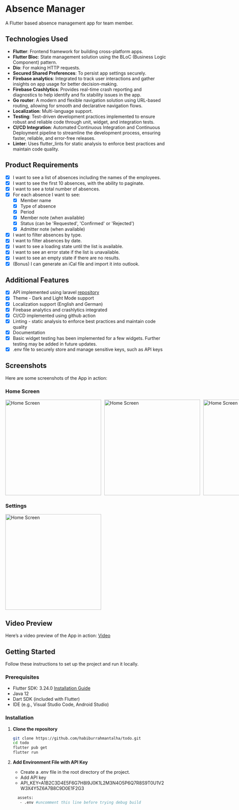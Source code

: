 # Absence Manager

A Flutter based absence management app for team member.

## Technologies Used

- **Flutter**: Frontend framework for building cross-platform apps.
- **Flutter Bloc**: State management solution using the BLoC (Business Logic Component) pattern.
- **Dio**: For making HTTP requests.
- **Secured Shared Preferences**: To persist app settings securely.
- **Firebase analytics**: Integrated to track user interactions and gather insights on app usage for better decision-making.
- **Firebase Crashlytics**: Provides real-time crash reporting and diagnostics to help identify and fix stability issues in the app.
- **Go router**: A modern and flexible navigation solution using URL-based routing, allowing for smooth and declarative navigation flows.
- **Localization**: Multi-language support.
- **Testing**: Test-driven development practices implemented to ensure robust and reliable code through unit, widget, and integration tests.
- **CI/CD Integration**: Automated Continuous Integration and Continuous Deployment pipeline to streamline the development process, ensuring faster, reliable, and error-free releases.
- **Linter**: Uses flutter_lints for static analysis to enforce best practices and maintain code quality.

## Product Requirements 

- [x] I want to see a list of absences including the names of the employees.
- [x] I want to see the first 10 absences, with the ability to paginate.
- [x] I want to see a total number of absences.
- [x] For each absence I want to see:
    - [x] Member name
    - [x] Type of absence
    - [x] Period
    - [x] Member note (when available)
    - [x] Status (can be 'Requested', 'Confirmed' or 'Rejected')
    - [x] Admitter note (when available)
- [x] I want to filter absences by type.
- [x] I want to filter absences by date.
- [x] I want to see a loading state until the list is available.
- [x] I want to see an error state if the list is unavailable.
- [x] I want to see an empty state if there are no results.
- [x] (Bonus) I can generate an iCal file and import it into outlook.

## Additional Features

- [x] API implemented using laravel [repository](https://github.com/habiburrahmantalha/absence-api)
- [x] Theme - Dark and Light Mode support
- [x] Localization support (English and German)
- [x] Firebase analytics and crashlytics integrated
- [x] CI/CD implemented using github action
- [x] Linting - static analysis to enforce best practices and maintain code quality
- [x] Documentation
- [x] Basic widget testing has been implemented for a few widgets. Further testing may be added in future updates.
- [x] .env file to securely store and manage sensitive keys, such as API keys

## Screenshots

Here are some screenshots of the App in action:

### Home Screen
<div style="display: flex; gap: 10px;">
    <img src="https://drive.google.com/uc?export=view&id=13XteW6bz2TqtBp6G7dfuoohtxvdQoNDZ" alt="Home Screen" width="300"/>
    <img src="https://drive.google.com/uc?export=view&id=12lINTU3woEoTuuW_Bm25zayRe8CdB0Kc" alt="Home Screen" width="300"/>
    <img src="https://drive.google.com/uc?export=view&id=1_X_n7KaC1aPVMYoXQiZ4JhvJjWd0sBjo" alt="Home Screen" width="300"/>
    <img src="https://drive.google.com/uc?export=view&id=1QsKgPMxMJ86DELtNkYfYCKgoBFy2k6F5" alt="Home Screen" width="300"/>
</div>

### Settings

<div style="display: flex; gap: 10px;">
   <img src="https://drive.google.com/uc?export=view&id=1-uegM1U9WybjtB6GTqlZHXUMnt3obWMC" alt="Home Screen" width="300"/>
</div>

## Video Preview

Here’s a video preview of the App in action: [Video](https://drive.google.com/file/d/1gB7wrSJVx7tCAaCIS8y3vxyZDYiav3Dd/view)


## Getting Started

Follow these instructions to set up the project and run it locally.

### Prerequisites

- Flutter SDK: 3.24.0 [Installation Guide](https://flutter.dev/docs/get-started/install)
- Java 12
- Dart SDK (included with Flutter)
- IDE (e.g., Visual Studio Code, Android Studio)

### Installation

1. **Clone the repository**

   ```bash
   git clone https://github.com/habiburrahmantalha/todo.git
   cd todo
   flutter pub get
   flutter run

2. **Add Environment File with API Key**

    - Create a .env file in the root directory of the project.
    - Add API key
    - API_KEY=A1B2C3D4E5F6G7H8I9J0K1L2M3N4O5P6Q7R8S9T0U1V2W3X4Y5Z6A7B8C9D0E1F2G3
   
   ```bash
     assets:
      - .env #uncomment this line before trying debug build
